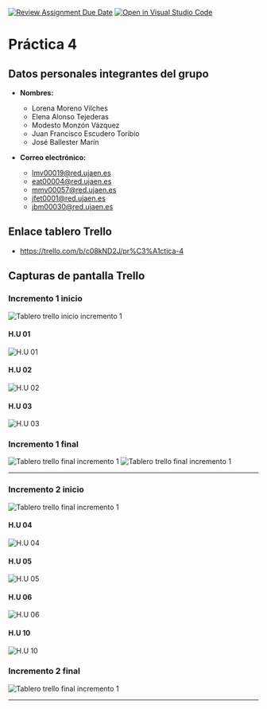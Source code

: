 [![Review Assignment Due Date](https://classroom.github.com/assets/deadline-readme-button-24ddc0f5d75046c5622901739e7c5dd533143b0c8e959d652212380cedb1ea36.svg)](https://classroom.github.com/a/hCaQWL7N)
[![Open in Visual Studio Code](https://classroom.github.com/assets/open-in-vscode-718a45dd9cf7e7f842a935f5ebbe5719a5e09af4491e668f4dbf3b35d5cca122.svg)](https://classroom.github.com/online_ide?assignment_repo_id=10981546&assignment_repo_type=AssignmentRepo)


# Práctica 4

## Datos personales integrantes del grupo
* **Nombres:**
    * Lorena Moreno Vilches
    * Elena Alonso Tejederas
    * Modesto Monzón Vázquez
    * Juan Francisco Escudero Toribio
    * José Ballester Marín

* **Correo electrónico:** 
    * lmv00019@red.ujaen.es
    * eat00004@red.ujaen.es
    * mmv00057@red.ujaen.es
    * jfet0001@red.ujaen.es
    * jbm00030@red.ujaen.es

## Enlace tablero Trello
* https://trello.com/b/c08kND2J/pr%C3%A1ctica-4


## Capturas de pantalla Trello
### Incremento 1 inicio
![Tablero trello inicio incremento 1](./assets/img/tablero_inicio1.png)

#### H.U 01
![H.U 01](./assets/img/H.U1.png)

#### H.U 02
![H.U 02](./assets/img/H.U2.png)

#### H.U 03
![H.U 03](./assets/img/H.U3.png)


### Incremento 1 final
![Tablero trello final incremento 1](./assets/img/H.U5.png)
![Tablero trello final incremento 1](./assets/img/H.U5.png)

-------

### Incremento 2 inicio
![Tablero trello final incremento 1](./assets/img/tablero_inicio2.png)

#### H.U 04
![H.U 04](./assets/img/H.U4.png)

#### H.U 05
![H.U 05](./assets/img/H.U5.png)

#### H.U 06
![H.U 06](./assets/img/H.U6.png)

#### H.U 10
![H.U 10](./assets/img/H.U10.png)


### Incremento 2 final
![Tablero trello final incremento 1](./assets/img/tablero_final2.png)

-------




